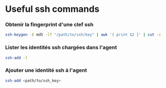 # Useful ssh commands

### Obtenir la fingerprint d'une clef ssh

```bash
ssh-keygen -E md5 -lf "/path/to/ssh/key" | awk '{ print $2 }' | cut -c 5-;
```

### Lister les identités ssh chargées dans l'agent

```bash
ssh-add -l
```

### Ajouter une identité ssh à l'agent

```bash
ssh-add <path/to/ssh_key>
```